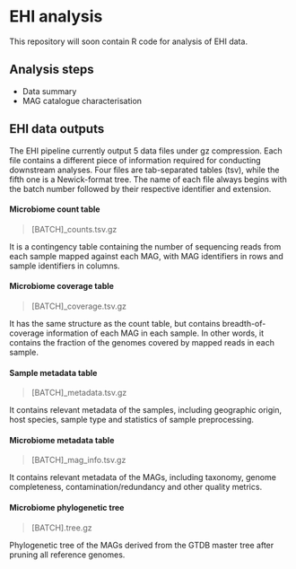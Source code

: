 # EHI analysis
This repository will soon contain R code for analysis of EHI data.

## Analysis steps
* Data summary
* MAG catalogue characterisation

## EHI data outputs
The EHI pipeline currently output 5 data files under gz compression. Each file contains a different piece of information required for conducting downstream analyses. Four files are tab-separated tables (tsv), while the fifth one is a Newick-format tree.  The name of each file always begins with the batch number followed by their respective identifier and extension.

#### Microbiome count table
> [BATCH]_counts.tsv.gz

It is a contingency table containing the number of sequencing reads from each sample mapped against each MAG, with MAG identifiers in rows and sample identifiers in columns.

#### Microbiome coverage table
> [BATCH]_coverage.tsv.gz

It has the same structure as the count table, but contains breadth-of-coverage information of each MAG in each sample. In other words, it contains the fraction of the genomes covered by mapped reads in each sample.

#### Sample metadata table
> [BATCH]_metadata.tsv.gz

It contains relevant metadata of the samples, including geographic origin, host species, sample type and statistics of sample preprocessing.

#### Microbiome metadata table
> [BATCH]_mag_info.tsv.gz

It contains relevant metadata of the MAGs, including taxonomy, genome completeness, contamination/redundancy and other quality metrics.

#### Microbiome phylogenetic tree
> [BATCH].tree.gz

Phylogenetic tree of the MAGs derived from the GTDB master tree after pruning all reference genomes.
